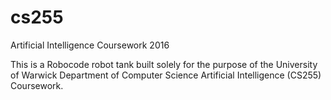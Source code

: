 # cs255
Artificial Intelligence Coursework 2016

This is a Robocode robot tank built solely for the purpose of the University of Warwick Department of Computer Science Artificial Intelligence (CS255) Coursework.
